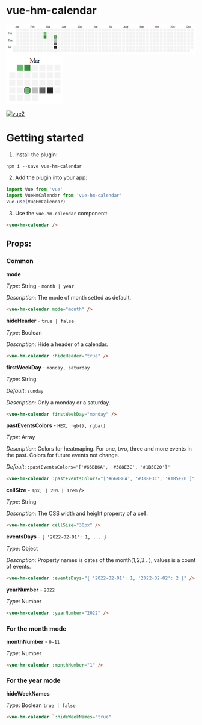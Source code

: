 # vue-hm-calendar

<img src="https://github.com/cargovova/vue-hm-calendar/blob/master/screens/year.png" alt="">

<img src="https://github.com/cargovova/vue-hm-calendar/blob/master/screens/month.png" alt="">

[![vue2](https://img.shields.io/badge/vue-2.x-brightgreen.svg)](https://v2.vuejs.org/)

# Getting started

1. Install the plugin:

```
npm i --save vue-hm-calendar
```

2. Add the plugin into your app:

```javascript
import Vue from 'vue'
import VueHmCalendar from 'vue-hm-calendar'
Vue.use(VueHmCalendar)
```

3. Use the `vue-hm-calendar` component:

```html
<vue-hm-calendar />
```

## Props:

### Common

**mode**

_Type_: String - `month | year`

_Description_: The mode of month setted as default.

```html
<vue-hm-calendar mode="month" />
```

**hideHeader** - `true | false`

_Type_: Boolean

_Description_: Hide a header of a calendar.

```html
<vue-hm-calendar :hideHeader="true" />
```

**firstWeekDay** - `monday, saturday`

_Type_: String

_Default_: `sunday`

_Description_: Only a monday or a saturday.

```html
<vue-hm-calendar firstWeekDay="monday" />
```

**pastEventsColors** - `HEX, rgb(), rgba()`

_Type_: Array

_Description_: Colors for heatmaping. For one, two, three and more events in the past. Colors for future events not change.

_Default_: `:pastEventsColors="['#66BB6A', '#388E3C', '#1B5E20']"`

```html
<vue-hm-calendar :pastEventsColors="['#66BB6A', '#388E3C', '#1B5E20']" />
```

**cellSize** - `1px; | 20% | 1rem` />

_Type_: String

_Description_: The CSS width and height property of a cell.

```html
<vue-hm-calendar cellSize="30px" />
```

**eventsDays** - `{ '2022-02-01': 1, ... }`

_Type_: Object

_Description_: Property names is dates of the month(1,2,3...), values is a count of events.

```html
<vue-hm-calendar :eventsDays="{ '2022-02-01': 1, '2022-02-02': 2 }" />
```

**yearNumber** - `2022`

_Type_: Number

```html
<vue-hm-calendar :yearNumber="2022" />
```

### For the month mode

**monthNumber** - `0-11`

_Type_: Number

```html
<vue-hm-calendar :monthNumber="1" />
```

### For the year mode

**hideWeekNames**

_Type_: Boolean `true | false`

```html
<vue-hm-calendar `:hideWeekNames="true"
```
